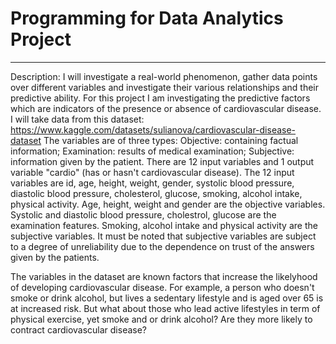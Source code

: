 # Programming for Data Analytics Project
---
Description: I will investigate a real-world phenomenon, gather data points over different variables and investigate their various relationships and their predictive ability. For this project I am investigating the predictive factors which are indicators of the presence or absence of cardiovascular disease. I will take data from this dataset: https://www.kaggle.com/datasets/sulianova/cardiovascular-disease-dataset  The variables are of three types: Objective: containing factual information; Examination: results of medical examination; Subjective: information given by the patient. There are 12 input variables and 1 output variable "cardio" (has or hasn't cardiovascular disease). The 12 input variables are id, age, height, weight, gender, systolic blood pressure, diastolic blood pressure, cholesterol, glucose, smoking, alcohol intake, physical activity. Age, height, weight and gender are the objective variables. Systolic and diastolic blood pressure, cholestrol, glucose are the examination features. Smoking, alcohol intake and physical activity are the subjective variables. It must be noted that subjective variables are subject to a degree of unreliability due to the dependence on trust of the answers given by the patients. 

The variables in the dataset are known factors that increase the likelyhood of developing cardiovascular disease. For example, a person who doesn't smoke or drink alcohol, but lives a sedentary lifestyle and is aged over 65 is at increased risk. But what about those who lead active lifestyles in term of physical exercise, yet smoke and or drink alcohol? Are they more likely to contract cardiovascular disease? 